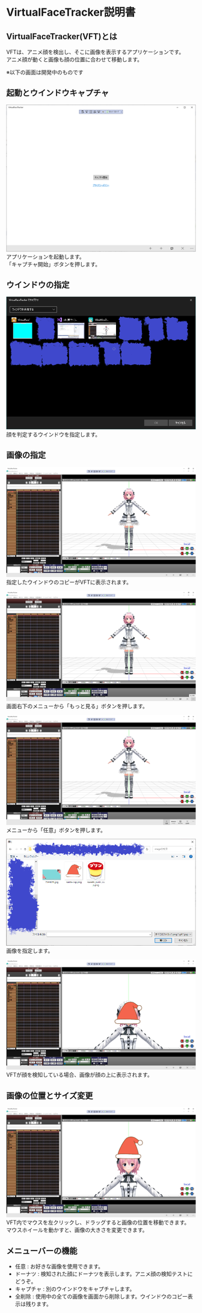# VirtualFaceTracker説明書

## VirtualFaceTracker(VFT)とは
VFTは、アニメ顔を検出し、そこに画像を表示するアプリケーションです。  
アニメ顔が動くと画像も顔の位置に合わせて移動します。  
  
※以下の画面は開発中のものです  
  
## 起動とウインドウキャプチャ
![起動](https://github.com/nakanosaka-ue/VirtualFaceTrackerPrivacyPolicy/blob/main/document/image/1.png)
アプリケーションを起動します。  
「キャプチャ開始」ボタンを押します。  
  
  
## ウインドウの指定
![ウインドウキャプチャ](https://github.com/nakanosaka-ue/VirtualFaceTrackerPrivacyPolicy/blob/main/document/image/2.png)
顔を判定するウインドウを指定します。  
  
  
## 画像の指定
![ウインドウキャプチャ成功](https://github.com/nakanosaka-ue/VirtualFaceTrackerPrivacyPolicy/blob/main/document/image/3.png)
指定したウインドウのコピーがVFTに表示されます。  
  
  
![ウインドウキャプチャ成功](https://github.com/nakanosaka-ue/VirtualFaceTrackerPrivacyPolicy/blob/main/document/image/4.png)
画面右下のメニューから「もっと見る」ボタンを押します。  
  
  
![ウインドウキャプチャ成功](https://github.com/nakanosaka-ue/VirtualFaceTrackerPrivacyPolicy/blob/main/document/image/5.png)
メニューから「任意」ボタンを押します。  
  
  
![ウインドウキャプチャ成功](https://github.com/nakanosaka-ue/VirtualFaceTrackerPrivacyPolicy/blob/main/document/image/6.png)
画像を指定します。  
  
  
![ウインドウキャプチャ成功](https://github.com/nakanosaka-ue/VirtualFaceTrackerPrivacyPolicy/blob/main/document/image/7.png)
VFTが顔を検知している場合、画像が顔の上に表示されます。  
  
  
## 画像の位置とサイズ変更
![位置変更](https://github.com/nakanosaka-ue/VirtualFaceTrackerPrivacyPolicy/blob/main/document/image/8.png)
VFT内でマウスを左クリックし、ドラッグすると画像の位置を移動できます。  
マウスホイールを動かすと、画像の大きさを変更できます。  
  
  
## メニューバーの機能
- 任意 : お好きな画像を使用できます。
- ドーナツ : 検知された顔にドーナツを表示します。アニメ顔の検知テストにどうぞ。
- キャプチャ : 別のウインドウをキャプチャします。
- 全削除 : 使用中の全ての画像を画面から削除します。ウインドウのコピー表示は残ります。
